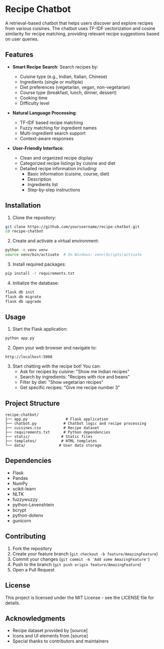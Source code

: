# Recipe Chatbot

A retrieval-based chatbot that helps users discover and explore recipes from various cuisines. The chatbot uses TF-IDF vectorization and cosine similarity for recipe matching, providing relevant recipe suggestions based on user queries.

## Features

- **Smart Recipe Search**: Search recipes by:
  - Cuisine type (e.g., Indian, Italian, Chinese)
  - Ingredients (single or multiple)
  - Diet preferences (vegetarian, vegan, non-vegetarian)
  - Course type (breakfast, lunch, dinner, dessert)
  - Cooking time
  - Difficulty level

- **Natural Language Processing**:
  - TF-IDF based recipe matching
  - Fuzzy matching for ingredient names
  - Multi-ingredient search support
  - Context-aware responses

- **User-Friendly Interface**:
  - Clean and organized recipe display
  - Categorized recipe listings by cuisine and diet
  - Detailed recipe information including:
    - Basic information (cuisine, course, diet)
    - Description
    - Ingredients list
    - Step-by-step instructions

## Installation

1. Clone the repository:
```bash
git clone https://github.com/yourusername/recipe-chatbot.git
cd recipe-chatbot
```

2. Create and activate a virtual environment:
```bash
python -m venv venv
source venv/bin/activate  # On Windows: venv\Scripts\activate
```

3. Install required packages:
```bash
pip install -r requirements.txt
```

4. Initialize the database:
```bash
flask db init
flask db migrate
flask db upgrade
```

## Usage

1. Start the Flask application:
```bash
python app.py
```

2. Open your web browser and navigate to:
```
http://localhost:5000
```

3. Start chatting with the recipe bot! You can:
   - Ask for recipes by cuisine: "Show me Indian recipes"
   - Search by ingredients: "Recipes with rice and beans"
   - Filter by diet: "Show vegetarian recipes"
   - Get specific recipes: "Give me recipe number 3"

## Project Structure

```
recipe-chatbot/
├── app.py                 # Flask application
├── chatbot.py            # Chatbot logic and recipe processing
├── cuisines.csv          # Recipe dataset
├── requirements.txt      # Python dependencies
├── static/              # Static files
├── templates/           # HTML templates
└── data/               # User data storage
```

## Dependencies

- Flask
- Pandas
- NumPy
- scikit-learn
- NLTK
- fuzzywuzzy
- python-Levenshtein
- bcrypt
- python-dotenv
- gunicorn

## Contributing

1. Fork the repository
2. Create your feature branch (`git checkout -b feature/AmazingFeature`)
3. Commit your changes (`git commit -m 'Add some AmazingFeature'`)
4. Push to the branch (`git push origin feature/AmazingFeature`)
5. Open a Pull Request

## License

This project is licensed under the MIT License - see the LICENSE file for details.

## Acknowledgments

- Recipe dataset provided by [source]
- Icons and UI elements from [source]
- Special thanks to contributors and maintainers 